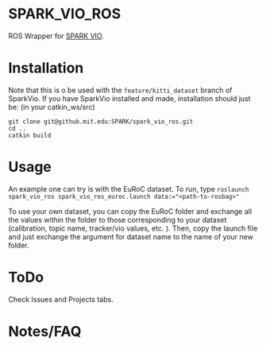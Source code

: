 # SPARK_VIO_ROS
ROS Wrapper for [SPARK VIO](https://github.mit.edu/SPARK/VIO).

# Installation
Note that this is o be used with the `feature/kitti_dataset` branch of SparkVio. If you have SparkVio installed and made, installation should just be: (in your catkin_ws/src) 
```
git clone git@github.mit.edu:SPARK/spark_vio_ros.git
cd ..
catkin build
```

# Usage
An example one can try is with the EuRoC dataset. To run, type 
`roslaunch spark_vio_ros spark_vio_ros_euroc.launch data:="<path-to-rosbag>"`

To use your own dataset, you can copy the EuRoC folder and exchange all the values within the folder to those corresponding to your dataset (calibration, topic name, tracker/vio values, etc. ). Then, copy the launch file and just exchange the argument for dataset name to the name of your new folder. 

# ToDo
Check Issues and Projects tabs.

# Notes/FAQ
